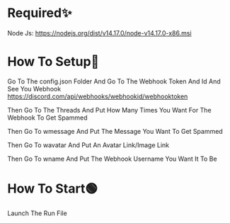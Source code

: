 # Required✨
Node Js: https://nodejs.org/dist/v14.17.0/node-v14.17.0-x86.msi

# How To Setup📐
Go To The config.json Folder And Go To The Webhook Token And Id And See You Webhook https://discord.com/api/webhooks/webhookid/webhooktoken

Then Go To The Threads And Put How Many Times You Want For The Webhook To Get Spammed

Then Go To wmessage And Put The Message You Want To Get Spammed

Then Go To wavatar And Put An Avatar Link/Image Link

Then Go To wname And Put The Webhook Username You Want It To Be

# How To Start🟢
Launch The Run File
